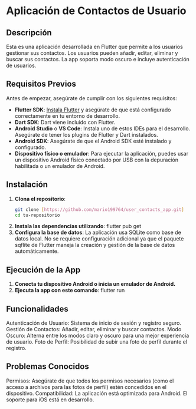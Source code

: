 # Aplicación de Contactos de Usuario

## Descripción

Esta es una aplicación desarrollada en Flutter que permite a los usuarios gestionar sus contactos. Los usuarios pueden añadir, editar, eliminar y buscar sus contactos. La app soporta modo oscuro e incluye autenticación de usuarios.

## Requisitos Previos

Antes de empezar, asegúrate de cumplir con los siguientes requisitos:

- **Flutter SDK**: [Instala Flutter](https://flutter.dev/docs/get-started/install) y asegúrate de que está configurado correctamente en tu entorno de desarrollo.
- **Dart SDK**: Dart viene incluido con Flutter.
- **Android Studio** o **VS Code**: Instala uno de estos IDEs para el desarrollo. Asegúrate de tener los plugins de Flutter y Dart instalados.
- **Android SDK**: Asegúrate de que el Android SDK esté instalado y configurado.
- **Dispositivo físico o emulador**: Para ejecutar la aplicación, puedes usar un dispositivo Android físico conectado por USB con la depuración habilitada o un emulador de Android.

## Instalación

1. **Clona el repositorio**:
   ```bash
   git clone [https://github.com/mario199764/user_contacts_app.git]
   cd tu-repositorio
2. **Instala las dependencias utilizando**:
   flutter pub get
3. **Configura la base de datos**:
   La aplicación usa SQLite como base de datos local. No se requiere configuración adicional ya que el paquete sqflite de Flutter maneja la creación y gestión de la base de datos automáticamente.


## Ejecución de la App

1. **Conecta tu dispositivo Android o inicia un emulador de Android.**
2. **Ejecuta la app con este comando**: flutter run

## Funcionalidades

Autenticación de Usuario: Sistema de inicio de sesión y registro seguro.
Gestión de Contactos: Añadir, editar, eliminar y buscar contactos.
Modo Oscuro: Alterna entre los modos claro y oscuro para una mejor experiencia de usuario.
Foto de Perfil: Posibilidad de subir una foto de perfil durante el registro.

## Problemas Conocidos

Permisos: Asegúrate de que todos los permisos necesarios (como el acceso a archivos para las fotos de perfil) estén concedidos en el dispositivo.
Compatibilidad: La aplicación está optimizada para Android. El soporte para iOS está en desarrollo.
